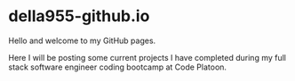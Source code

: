 # della955-github.io

Hello and welcome to my GitHub pages.

Here I will be posting some current projects I have completed during my full stack software engineer coding bootcamp at Code Platoon.

